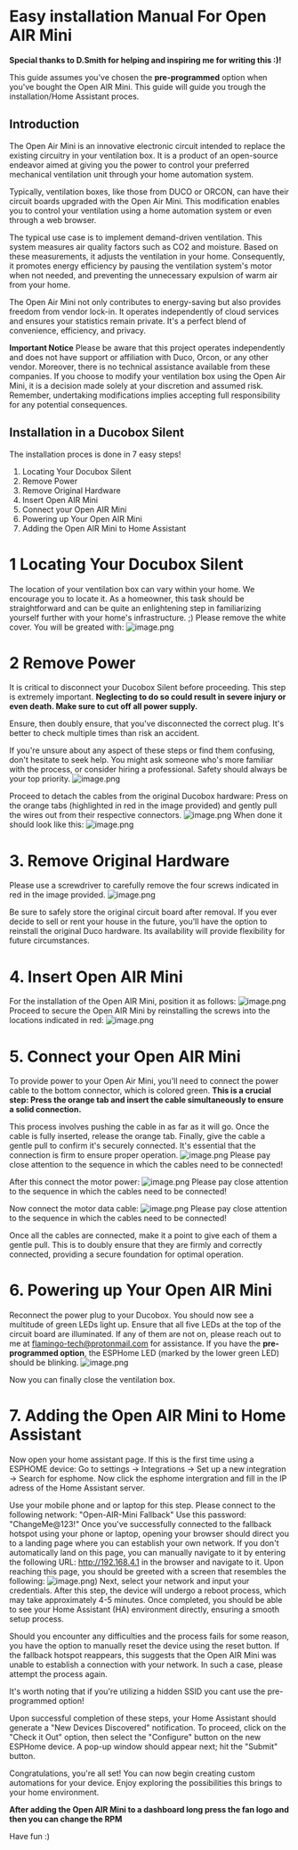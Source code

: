  # Easy installation Manual For Open AIR Mini

 **Special thanks to D.Smith for helping and inspiring me for writing this :)!**

 This guide assumes you've chosen the **pre-programmed** option when you've bought the Open AIR Mini. This guide will guide you trough the installation/Home Assistant proces.

 ## Introduction

The Open Air Mini is an innovative electronic circuit intended to replace the existing circuitry in your ventilation box. It is a product of an open-source endeavor aimed at giving you the power to control your preferred mechanical ventilation unit through your home automation system.

Typically, ventilation boxes, like those from DUCO or ORCON, can have their circuit boards upgraded with the Open Air Mini. This modification enables you to control your ventilation using a home automation system or even through a web browser.

The typical use case is to implement demand-driven ventilation. This system measures air quality factors such as CO2 and moisture. Based on these measurements, it adjusts the ventilation in your home. Consequently, it promotes energy efficiency by pausing the ventilation system's motor when not needed, and preventing the unnecessary expulsion of warm air from your home.

The Open Air Mini not only contributes to energy-saving but also provides freedom from vendor lock-in. It operates independently of cloud services and ensures your statistics remain private. It's a perfect blend of convenience, efficiency, and privacy.

**Important Notice**
Please be aware that this project operates independently and does not have support or affiliation with Duco, Orcon, or any other vendor. Moreover, there is no technical assistance available from these companies. If you choose to modify your ventilation box using the Open Air Mini, it is a decision made solely at your discretion and assumed risk. Remember, undertaking modifications implies accepting full responsibility for any potential consequences.


 ## Installation in a Ducobox Silent

 The installation proces is done in 7 easy steps!

 1. Locating Your Docubox Silent
 2. Remove Power
 3. Remove Original Hardware
 4. Insert Open AIR Mini
 5. Connect your Open AIR Mini
 6. Powering up Your Open AIR Mini
 7. Adding the Open AIR Mini to Home Assistant

# 1 Locating Your Docubox Silent

The location of your ventilation box can vary within your home. We encourage you to locate it. As a homeowner, this task should be straightforward and can be quite an enlightening step in familiarizing yourself further with your home's infrastructure. ;)
Please remove the white cover. You will be greated with:
![image.png](https://github.com/Flamingo-tech/Open-AIR/blob/main/Open%20Air%20Mini/Pictures/1.jpg?raw=true)


# 2 Remove Power

It is critical to disconnect your Ducobox Silent before proceeding. This step is extremely important. **Neglecting to do so could result in severe injury or even death. Make sure to cut off all power supply.**

Ensure, then doubly ensure, that you've disconnected the correct plug. It's better to check multiple times than risk an accident.

If you're unsure about any aspect of these steps or find them confusing, don't hesitate to seek help. You might ask someone who's more familiar with the process, or consider hiring a professional. Safety should always be your top priority.
![image.png](https://github.com/Flamingo-tech/Open-AIR/blob/main/Open%20Air%20Mini/Pictures/2.jpg?raw=true)

Proceed to detach the cables from the original Ducobox hardware:
Press on the orange tabs (highlighted in red in the image provided) and gently pull the wires out from their respective connectors.
![image.png](https://github.com/Flamingo-tech/Open-AIR/blob/main/Open%20Air%20Mini/Pictures/3.jpg?raw=true)
When done it should look like this:
![image.png](https://github.com/Flamingo-tech/Open-AIR/blob/main/Open%20Air%20Mini/Pictures/4.jpg?raw=true)

# 3. Remove Original Hardware

Please use a screwdriver to carefully remove the four screws indicated in red in the image provided.
![image.png](https://github.com/Flamingo-tech/Open-AIR/blob/main/Open%20Air%20Mini/Pictures/5.jpg)

Be sure to safely store the original circuit board after removal. If you ever decide to sell or rent your house in the future, you'll have the option to reinstall the original Duco hardware. Its availability will provide flexibility for future circumstances.

# 4. Insert Open AIR Mini

For the installation of the Open AIR Mini, position it as follows:
![image.png](https://github.com/Flamingo-tech/Open-AIR/blob/main/Open%20Air%20Mini/Pictures/20240302_122919.jpg)
Proceed to secure the Open AIR Mini by reinstalling the screws into the locations indicated in red:
![image.png](https://github.com/Flamingo-tech/Open-AIR/blob/main/Open%20Air%20Mini/Pictures/7.jpg)

# 5. Connect your Open AIR Mini

To provide power to your Open Air Mini, you'll need to connect the power cable to the bottom connector, which is colored green. **This is a crucial step: Press the orange tab and insert the cable simultaneously to ensure a solid connection.**

This process involves pushing the cable in as far as it will go. Once the cable is fully inserted, release the orange tab. Finally, give the cable a gentle pull to confirm it's securely connected. It's essential that the connection is firm to ensure proper operation.
![image.png](https://github.com/Flamingo-tech/Open-AIR/blob/main/Open%20Air%20Mini/Pictures/8.jpg)
Please pay close attention to the sequence in which the cables need to be connected!

After this connect the motor power:
![image.png](https://github.com/Flamingo-tech/Open-AIR/blob/main/Open%20Air%20Mini/Pictures/9.jpg)
Please pay close attention to the sequence in which the cables need to be connected!


Now connect the motor data cable:
![image.png](https://github.com/Flamingo-tech/Open-AIR/blob/main/Open%20Air%20Mini/Pictures/11.jpg)
Please pay close attention to the sequence in which the cables need to be connected!


Once all the cables are connected, make it a point to give each of them a gentle pull. This is to doubly ensure that they are firmly and correctly connected, providing a secure foundation for optimal operation.

# 6. Powering up Your Open AIR Mini

Reconnect the power plug to your Ducobox. You should now see a multitude of green LEDs light up.
Ensure that all five LEDs at the top of the circuit board are illuminated. If any of them are not on, please reach out to me at flamingo-tech@protonmail.com for assistance.
If you have the **pre-programmed option**, the ESPHome LED (marked by the lower green LED) should be blinking.
![image.png](https://github.com/Flamingo-tech/Open-AIR/blob/main/Open%20Air%20Mini/Pictures/12.jpg)

Now you can finally close the ventilation box.

# 7. Adding the Open AIR Mini to Home Assistant

Now open your home assistant page.
If this is the first time using a ESPHOME device:
Go to settings -> Integrations -> Set up a new integration -> Search for esphome.
Now click the esphome intergration and fill in the IP adress of the Home Assistant server. 

Use your mobile phone and or laptop for this step. Please connect to the following network: "Open-AIR-Mini Fallback"
Use this password: "ChangeMe@123!"
Once you've successfully connected to the fallback hotspot using your phone or laptop, opening your browser should direct you to a landing page where you can establish your own network.
If you don't automatically land on this page, you can manually navigate to it by entering the following URL: http://192.168.4.1 in the browser and navigate to it.
Upon reaching this page, you should be greeted with a screen that resembles the following:
![image.png](https://github.com/Flamingo-tech/Open-AIR/blob/main/Open%20Air%20Mini/Pictures/13.jpg))
Next, select your network and input your credentials. After this step, the device will undergo a reboot process, which may take approximately 4-5 minutes. Once completed, you should be able to see your Home Assistant (HA) environment directly, ensuring a smooth setup process.

Should you encounter any difficulties and the process fails for some reason, you have the option to manually reset the device using the reset button. If the fallback hotspot reappears, this suggests that the Open AIR Mini was unable to establish a connection with your network. In such a case, please attempt the process again.

It's worth noting that if you're utilizing a hidden SSID you cant use the pre-programmed option!


Upon successful completion of these steps, your Home Assistant should generate a "New Devices Discovered" notification. To proceed, click on the "Check it Out" option, then select the "Configure" button on the new ESPHome device. A pop-up window should appear next; hit the "Submit" button.

Congratulations, you're all set! You can now begin creating custom automations for your device. Enjoy exploring the possibilities this brings to your home environment.

**After adding the Open AIR Mini to a dashboard long press the fan logo and then you can change the RPM**

Have fun :)